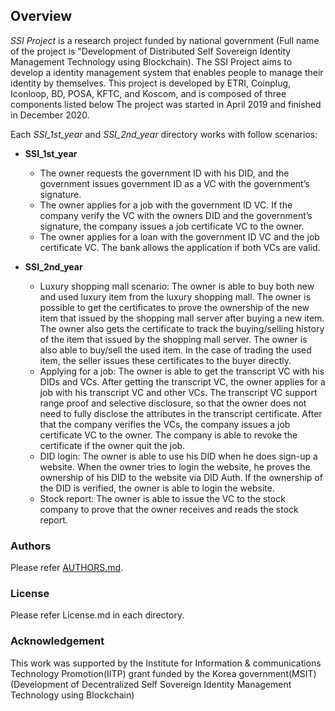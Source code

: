 ## Overview
_SSI Project_ is a research project funded by national government (Full name of the project is "Development of Distributed Self Sovereign Identity Management Technology using Blockchain). The SSI Project aims to develop a identity management system that enables people to manage their identity by themselves. This project is developed by ETRI, Coinplug, Iconloop, BD, POSA, KFTC, and Koscom, and is composed of three components listed below The project was started in April 2019 and finished in December 2020.

Each _SSI_1st_year_ and _SSI_2nd_year_ directory works with follow scenarios:
* **SSI_1st_year**
  * The owner requests the government ID with his DID, and the government issues government ID as a VC with the government’s signature. 
  * The owner applies for a job with the government ID VC. If the company verify the VC with the owners DID and the government’s signature, the company issues a job certificate VC to the owner.
  * The owner applies for a loan with the government ID VC and the job certificate VC. The bank allows the application if both VCs are valid.

* **SSI_2nd_year**
  * Luxury shopping mall scenario: The owner is able to buy both new and used luxury item from the luxury shopping mall. The owner is possible to get the certificates to prove the ownership of the new item that issued by the shopping mall server after buying a new item. The owner also gets the certificate to track the buying/selling history of the item that issued by the shopping mall server. The owner is also able to buy/sell the used item. In the case of trading the used item, the seller issues these certificates to the buyer directly. 
  * Applying for a job: The owner is able to get the transcript VC with his DIDs and VCs. After getting the transcript VC, the owner applies for a job with his transcript VC and other VCs. The transcript VC support range proof and selective disclosure, so that the owner does not need to fully disclose the attributes in the transcript certificate. After that the company verifies the VCs, the company issues a job certificate VC to the owner. The company is able to revoke the certificate if the owner quit the job. 
  * DID login: The owner is able to use his DID when he does sign-up a website. When the owner tries to login the website, he proves the ownership of his DID to the website via DID Auth. If the ownership of the DID is verified, the owner is able to login the website. 
  * Stock report: The owner is able to issue the VC to the stock company to prove that the owner receives and reads the stock report.


### Authors
Please refer [AUTHORS.md](AUTHORS.md).

### License
Please refer License.md in each directory.

### Acknowledgement
This work was supported by the Institute for Information & communications Technology Promotion(IITP) grant funded by the Korea government(MSIT) (Development of Decentralized Self Sovereign Identity Management Technology using Blockchain)
